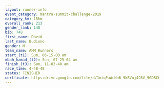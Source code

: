 ```yaml
---
layout: runner-info 
event_category: mantra-summit-challenge-2019 
category_km: 15km 
overall_rank: 213
gender_rank: 148
bib: 748
first_name: David
last_name: Budiono
gender: M
team_name: AHM Runners
start_(t1): Sun, 06-15-00 am
mbah_kamad_(t2): Sun, 07-25-04 am
finish_(t3): Sun, 11-03-48 am
race_time: 4-48-48
status: FINISHER
certficate: https:drive.google.com/file/d/1mtqPaAcNa6-9kBVoj4C6V_9GD8CQV3JH/view?usp=sharing
---
```

